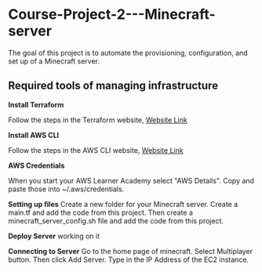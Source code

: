 # Course-Project-2---Minecraft-server
The goal of this project is to automate the provisioning, configuration, and set up of a Minecraft server.

## Required tools of managing infrastructure

**Install Terraform**

Follow the steps in the Terraform website, [Website Link](https://developer.hashicorp.com/terraform/install)

**Install AWS CLI**

Follow the steps in the AWS CLI website, [Website Link](https://docs.aws.amazon.com/cli/latest/userguide/getting-started-install.html)

**AWS Credentials**

When you start your AWS Learner Academy select "AWS Details". Copy and paste those into ~/.aws/credentials.

**Setting up files**
Create a new folder for your Minecraft server. Create a main.tf and add the code from this project. Then create a minecraft_server_config.sh file and add the code from this project. 

**Deploy Server**
working on it

**Connecting to Server**
Go to the home page of minecraft. Select Multiplayer button. Then click Add Server. Type in the IP Address of the EC2 instance. 




